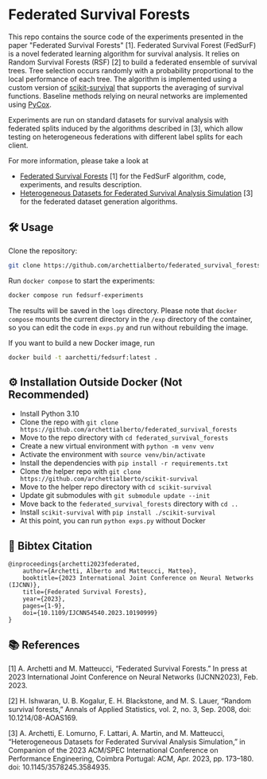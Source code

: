 # Federated Survival Forests

This repo contains the source code of the experiments presented in the paper "Federated Survival Forests" [1].
Federated Survival Forest (FedSurF) is a novel federated learning algorithm for survival analysis. It relies on 
Random Survival Forests (RSF) [2] to build a federated ensemble of survival trees. Tree selection occurs randomly
with a probability proportional to the local performance of each tree. The algorithm is implemented using a custom 
version of [scikit-survival](https://github.com/archettialberto/scikit-survival) that supports the averaging of survival 
functions. Baseline methods relying on neural networks are implemented using [PyCox](https://github.com/havakv/pycox).

Experiments are run on standard datasets for survival analysis with federated splits induced by the algorithms
described in [3], which allow testing on heterogeneous federations with different label splits for each client.

For more information, please take a look at
* [Federated Survival Forests](https://arxiv.org/abs/2302.02807) [1] for the FedSurF algorithm, code, experiments, and results description.
* [Heterogeneous Datasets for Federated Survival Analysis Simulation](https://arxiv.org/abs/2301.12166) [3] for the federated dataset generation algorithms.


## 🛠️ Usage

Clone the repository:
```bash
git clone https://github.com/archettialberto/federated_survival_forests
```

Run ```docker compose``` to start the experiments:
```bash
docker compose run fedsurf-experiments
```

The results will be saved in the ```logs``` directory. 
Please note that ```docker compose``` mounts the current directory in the ```/exp``` directory of the container, 
so you can edit the code in ```exps.py``` and run without rebuilding the image.

If you want to build a new Docker image, run
```bash
docker build -t aarchetti/fedsurf:latest .
```


## ⚙️ Installation Outside Docker (Not Recommended)

- Install Python 3.10
- Clone the repo with `git clone https://github.com/archettialberto/federated_survival_forests`
- Move to the repo directory with `cd federated_survival_forests`
- Create a new virtual environment with `python -m venv venv`
- Activate the environment with `source venv/bin/activate`
- Install the dependencies with `pip install -r requirements.txt`
- Clone the helper repo with `git clone https://github.com/archettialberto/scikit-survival`
- Move to the helper repo directory with `cd scikit-survival`
- Update git submodules with `git submodule update --init`
- Move back to the `federated_survival_forests` directory with `cd ..`
- Install `scikit-survival` with `pip install ./scikit-survival`
- At this point, you can run `python exps.py` without Docker


## 📕 Bibtex Citation
```
@inproceedings{archetti2023federated,
    author={Archetti, Alberto and Matteucci, Matteo},
    booktitle={2023 International Joint Conference on Neural Networks (IJCNN)}, 
    title={Federated Survival Forests}, 
    year={2023},
    pages={1-9},
    doi={10.1109/IJCNN54540.2023.10190999}
}
```

## 📚 References

[1] A. Archetti and M. Matteucci, “Federated Survival Forests.” In press at 2023 International Joint Conference on Neural Networks (IJCNN2023), Feb. 2023.

[2] H. Ishwaran, U. B. Kogalur, E. H. Blackstone, and M. S. Lauer, “Random survival forests,” Annals of Applied Statistics, vol. 2, no. 3, Sep. 2008, doi: 10.1214/08-AOAS169.

[3] A. Archetti, E. Lomurno, F. Lattari, A. Martin, and M. Matteucci, “Heterogeneous Datasets for Federated Survival Analysis Simulation,” in Companion of the 2023 ACM/SPEC International Conference on Performance Engineering, Coimbra Portugal: ACM, Apr. 2023, pp. 173–180. doi: 10.1145/3578245.3584935.


